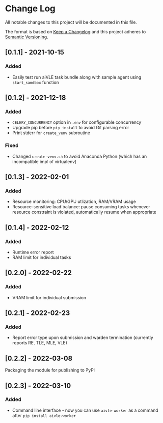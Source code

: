 # Change Log

All notable changes to this project will be documented in this file.

The format is based on [Keep a Changelog](http://keepachangelog.com/)
and this project adheres to [Semantic Versioning](http://semver.org/).

## [0.1.1] - 2021-10-15

### Added

- Easily test run aiVLE task bundle along with sample agent using `start_sandbox` function

## [0.1.2] - 2021-12-18

### Added

- `CELERY_CONCURRENCY` option in `.env` for configurable concurrency
- Upgrade pip before `pip install` to avoid Git parsing error
- Print stderr for `create_venv` subroutine

### Fixed

- Changed `create-venv.sh` to avoid Anaconda Python (which has an incompatible impl of virtualenv)

## [0.1.3] - 2022-02-01

### Added

- Resource monitoring: CPU/GPU utlization, RAM/VRAM usage
- Resource-sensitive load balance: pause consuming tasks whenever resource constraint is violated, automatically resume
  when appropriate

## [0.1.4] - 2022-02-12

### Added

- Runtime error report
- RAM limit for individual tasks

## [0.2.0] - 2022-02-22

### Added

- VRAM limit for individual submission

## [0.2.1] - 2022-02-23

### Added

- Report error type upon submission and warden termination (currently reports RE, TLE, MLE, VLE)

## [0.2.2] - 2022-03-08

Packaging the module for publishing to PyPI

## [0.2.3] - 2022-03-10

### Added

- Command line interface - now you can use `aivle-worker` as a command after `pip install aivle-worker`